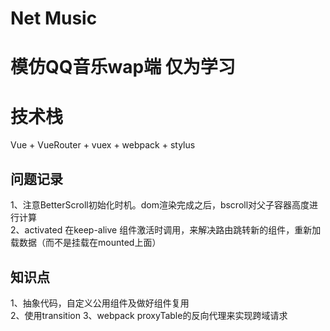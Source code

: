# Net Music

# 模仿QQ音乐wap端 仅为学习

# 技术栈

Vue + VueRouter + vuex + webpack + stylus 



## 问题记录
  1、注意BetterScroll初始化时机。dom渲染完成之后，bscroll对父子容器高度进行计算  
  2、activated 在keep-alive 组件激活时调用，来解决路由跳转新的组件，重新加载数据（而不是挂载在mounted上面）  
  
  
## 知识点
  1、抽象代码，自定义公用组件及做好组件复用  
  2、使用transition
  3、webpack proxyTable的反向代理来实现跨域请求

